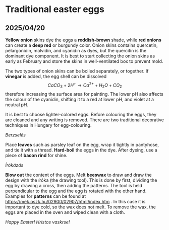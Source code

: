# Traditional easter eggs
## 2025/04/20

**Yellow onion** skins dye the eggs a **reddish-brown** shade, while **red onions** can create a **deep red** or burgundy color.  Onion skins contains quercetin, pelargonidin, malvidin, and cyanidin as dyes, but the quercitin is the dominant dye component.  It is best to start collecting the onion skins as early as February and  store the skins in well-ventilated box to prevent mold. 

The two types of onion skins can be boiled separately, or together.  If **vinegar** is added, the egg shell can be dissolved 
$$ CaCO_3 + 2H^+ \rightarrow Ca^{2+} + H_2O + CO_2 $$
therefore increasing the surface area for painting.  The lower pH also affects the colour of the cyanidin, shifting it to a red at lower pH, and violet at a neutral pH.

It is best to choose lighter-colored eggs. Before colouring the eggs, they are cleaned and any writing is removed.  There are two traditional decorative techniques in Hungary for egg-colouring.

*Berzselés*

Place **leaves** such as parsley leaf on the egg, wrap it tightly in pantyhose, and tie it with a thread. **Hard-boil** the eggs in the dye. After dyeing, use a piece of **bacon rind** for shine.


*Írókázás*

**Blow out** the content of the eggs. Melt **beeswax** to draw and draw the design with the íróka (the drawing tool). This is done by first, dividing the egg by drawing a cross, then adding the patterns. The tool is held perpendicular to the egg and the egg is rotated with the other hand. Examples for **patterns** can be found at https://mek.oszk.hu/02900/02907/html/index.htm . In this case it is important to dye cold, so the wax does not melt. To remove the wax, the eggs are placed in the oven and wiped clean with a cloth.


*Happy Easter! Hristos vaskrse!*
